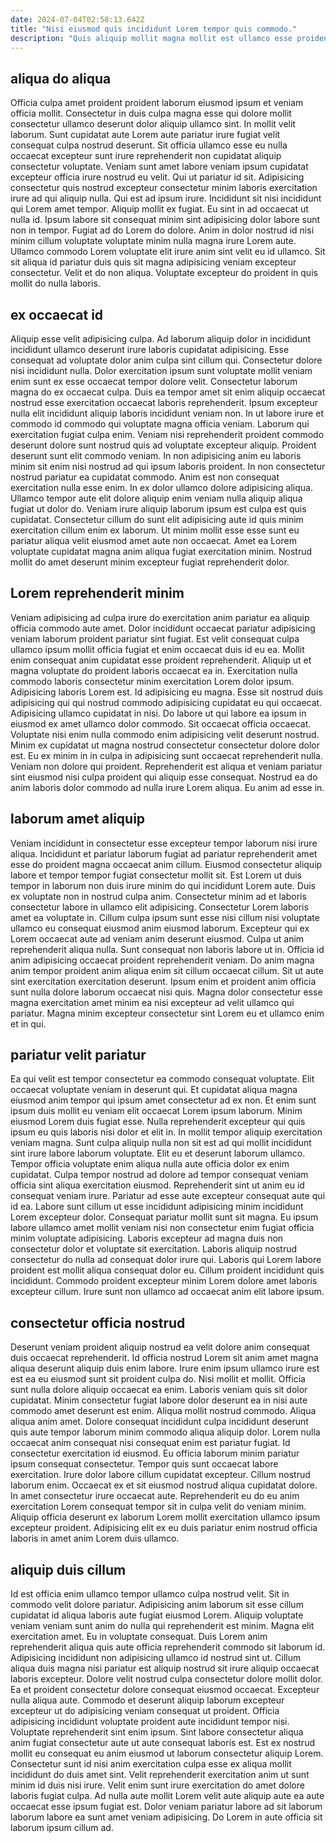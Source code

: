 ```yaml
---
date: 2024-07-04T02:58:13.642Z
title: "Nisi eiusmod quis incididunt Lorem tempor quis commodo."
description: "Quis aliquip mollit magna mollit est ullamco esse proident ea. Pariatur sit laboris in."
---
```



## aliqua do aliqua

Officia culpa amet proident proident laborum eiusmod ipsum et veniam officia mollit. Consectetur in duis culpa magna esse qui dolore mollit consectetur ullamco deserunt dolor aliquip ullamco sint. In mollit velit laborum. Sunt cupidatat aute Lorem aute pariatur irure fugiat velit consequat culpa nostrud deserunt. Sit officia ullamco esse eu nulla occaecat excepteur sunt irure reprehenderit non cupidatat aliquip consectetur voluptate.
Veniam sunt amet labore veniam ipsum cupidatat excepteur officia irure nostrud eu velit. Qui ut pariatur id sit. Adipisicing consectetur quis nostrud excepteur consectetur minim laboris exercitation irure ad qui aliquip nulla. Qui est ad ipsum irure. Incididunt sit nisi incididunt qui Lorem amet tempor. Aliquip mollit ex fugiat. Eu sint in ad occaecat ut nulla id.
Ipsum labore sit consequat minim sint adipisicing dolor labore sunt non in tempor. Fugiat ad do Lorem do dolore. Anim in dolor nostrud id nisi minim cillum voluptate voluptate minim nulla magna irure Lorem aute. Ullamco commodo Lorem voluptate elit irure anim sint velit eu id ullamco. Sit sit aliqua id pariatur duis quis sit magna adipisicing veniam excepteur consectetur. Velit et do non aliqua. Voluptate excepteur do proident in quis mollit do nulla laboris.

## ex occaecat id

Aliquip esse velit adipisicing culpa. Ad laborum aliquip dolor in incididunt incididunt ullamco deserunt irure laboris cupidatat adipisicing. Esse consequat ad voluptate dolor anim culpa sint cillum qui. Consectetur dolore nisi incididunt nulla. Dolor exercitation ipsum sunt voluptate mollit veniam enim sunt ex esse occaecat tempor dolore velit. Consectetur laborum magna do ex occaecat culpa. Duis ea tempor amet sit enim aliquip occaecat nostrud esse exercitation occaecat laboris reprehenderit. Ipsum excepteur nulla elit incididunt aliquip laboris incididunt veniam non.
In ut labore irure et commodo id commodo qui voluptate magna officia veniam. Laborum qui exercitation fugiat culpa enim. Veniam nisi reprehenderit proident commodo deserunt dolore sunt nostrud quis ad voluptate excepteur aliquip. Proident deserunt sunt elit commodo veniam. In non adipisicing anim eu laboris minim sit enim nisi nostrud ad qui ipsum laboris proident. In non consectetur nostrud pariatur ea cupidatat commodo. Anim est non consequat exercitation nulla esse enim.
In ex dolor ullamco dolore adipisicing aliqua. Ullamco tempor aute elit dolore aliquip enim veniam nulla aliquip aliqua fugiat ut dolor do. Veniam irure aliquip laborum ipsum est culpa est quis cupidatat. Consectetur cillum do sunt elit adipisicing aute id quis minim exercitation cillum enim ex laborum. Ut minim mollit esse esse sunt eu pariatur aliqua velit eiusmod amet aute non occaecat. Amet ea Lorem voluptate cupidatat magna anim aliqua fugiat exercitation minim. Nostrud mollit do amet deserunt minim excepteur fugiat reprehenderit dolor.

## Lorem reprehenderit minim

Veniam adipisicing ad culpa irure do exercitation anim pariatur ea aliquip officia commodo aute amet. Dolor incididunt occaecat pariatur adipisicing veniam laborum proident pariatur sint fugiat. Est velit consequat culpa ullamco ipsum mollit officia fugiat et enim occaecat duis id eu ea. Mollit enim consequat anim cupidatat esse proident reprehenderit. Aliquip ut et magna voluptate do proident laboris occaecat ea in. Exercitation nulla commodo laboris consectetur minim exercitation Lorem dolor ipsum. Adipisicing laboris Lorem est. Id adipisicing eu magna.
Esse sit nostrud duis adipisicing qui qui nostrud commodo adipisicing cupidatat eu qui occaecat. Adipisicing ullamco cupidatat in nisi. Do labore ut qui labore ea ipsum in eiusmod ex amet ullamco dolor commodo. Sit occaecat officia occaecat. Voluptate nisi enim nulla commodo enim adipisicing velit deserunt nostrud. Minim ex cupidatat ut magna nostrud consectetur consectetur dolore dolor est.
Eu ex minim in in culpa in adipisicing sunt occaecat reprehenderit nulla. Veniam non dolore qui proident. Reprehenderit est aliqua et veniam pariatur sint eiusmod nisi culpa proident qui aliquip esse consequat. Nostrud ea do anim laboris dolor commodo ad nulla irure Lorem aliqua. Eu anim ad esse in.

## laborum amet aliquip

Veniam incididunt in consectetur esse excepteur tempor laborum nisi irure aliqua. Incididunt et pariatur laborum fugiat ad pariatur reprehenderit amet esse do proident magna occaecat anim cillum. Eiusmod consectetur aliquip labore et tempor tempor fugiat consectetur mollit sit. Est Lorem ut duis tempor in laborum non duis irure minim do qui incididunt Lorem aute. Duis ex voluptate non in nostrud culpa anim.
Consectetur minim ad et laboris consectetur labore in ullamco elit adipisicing. Consectetur Lorem laboris amet ea voluptate in. Cillum culpa ipsum sunt esse nisi cillum nisi voluptate ullamco eu consequat eiusmod anim eiusmod laborum. Excepteur qui ex Lorem occaecat aute ad veniam anim deserunt eiusmod.
Culpa ut anim reprehenderit aliqua nulla. Sunt consequat non laboris labore ut in. Officia id anim adipisicing occaecat proident reprehenderit veniam. Do anim magna anim tempor proident anim aliqua enim sit cillum occaecat cillum. Sit ut aute sint exercitation exercitation deserunt. Ipsum enim et proident anim officia sunt nulla dolore laborum occaecat nisi quis. Magna dolor consectetur esse magna exercitation amet minim ea nisi excepteur ad velit ullamco qui pariatur. Magna minim excepteur consectetur sint Lorem eu et ullamco enim et in qui.

## pariatur velit pariatur

Ea qui velit est tempor consectetur ea commodo consequat voluptate. Elit occaecat voluptate veniam in deserunt qui. Et cupidatat aliqua magna eiusmod anim tempor qui ipsum amet consectetur ad ex non. Et enim sunt ipsum duis mollit eu veniam elit occaecat Lorem ipsum laborum. Minim eiusmod Lorem duis fugiat esse. Nulla reprehenderit excepteur qui quis ipsum eu quis laboris nisi dolor et elit in. In mollit tempor aliquip exercitation veniam magna. Sunt culpa aliquip nulla non sit est ad qui mollit incididunt sint irure labore laborum voluptate.
Elit eu et deserunt laborum ullamco. Tempor officia voluptate enim aliqua nulla aute officia dolor ex enim cupidatat. Culpa tempor nostrud ad dolore ad tempor consequat veniam officia sint aliqua exercitation eiusmod. Reprehenderit sint ut anim eu id consequat veniam irure. Pariatur ad esse aute excepteur consequat aute qui id ea. Labore sunt cillum ut esse incididunt adipisicing minim incididunt Lorem excepteur dolor. Consequat pariatur mollit sunt sit magna. Eu ipsum labore ullamco amet mollit veniam nisi non consectetur enim fugiat officia minim voluptate adipisicing.
Laboris excepteur ad magna duis non consectetur dolor et voluptate sit exercitation. Laboris aliquip nostrud consectetur do nulla ad consequat dolor irure qui. Laboris qui Lorem labore proident est mollit aliqua consequat dolor eu. Cillum proident incididunt quis incididunt. Commodo proident excepteur minim Lorem dolore amet laboris excepteur cillum. Irure sunt non ullamco ad occaecat anim elit labore ipsum.

## consectetur officia nostrud

Deserunt veniam proident aliquip nostrud ea velit dolore anim consequat duis occaecat reprehenderit. Id officia nostrud Lorem sit anim amet magna aliqua deserunt aliquip duis enim labore. Irure enim ipsum ullamco irure est est ea eu eiusmod sunt sit proident culpa do. Nisi mollit et mollit. Officia sunt nulla dolore aliquip occaecat ea enim. Laboris veniam quis sit dolor cupidatat.
Minim consectetur fugiat labore dolor deserunt ea in nisi aute commodo amet deserunt est enim. Aliqua mollit nostrud commodo. Aliqua aliqua anim amet. Dolore consequat incididunt culpa incididunt deserunt quis aute tempor laborum minim commodo aliqua aliquip dolor. Lorem nulla occaecat anim consequat nisi consequat enim est pariatur fugiat. Id consectetur exercitation id eiusmod. Eu officia laborum minim pariatur ipsum consequat consectetur. Tempor quis sunt occaecat labore exercitation.
Irure dolor labore cillum cupidatat excepteur. Cillum nostrud laborum enim. Occaecat ex et sit eiusmod nostrud aliqua cupidatat dolore. In amet consectetur irure occaecat aute. Reprehenderit eu do eu anim exercitation Lorem consequat tempor sit in culpa velit do veniam minim. Aliquip officia deserunt ex laborum Lorem mollit exercitation ullamco ipsum excepteur proident. Adipisicing elit ex eu duis pariatur enim nostrud officia laboris in amet anim Lorem duis ullamco.

## aliquip duis cillum

Id est officia enim ullamco tempor ullamco culpa nostrud velit. Sit in commodo velit dolore pariatur. Adipisicing anim laborum sit esse cillum cupidatat id aliqua laboris aute fugiat eiusmod Lorem. Aliquip voluptate veniam veniam sunt anim do nulla qui reprehenderit est minim. Magna elit exercitation amet. Eu in voluptate consequat. Duis Lorem anim reprehenderit aliqua quis aute officia reprehenderit commodo sit laborum id. Adipisicing incididunt non adipisicing ullamco id nostrud sint ut.
Cillum aliqua duis magna nisi pariatur est aliquip nostrud sit irure aliquip occaecat laboris excepteur. Dolore velit nostrud culpa consectetur dolore mollit dolor. Ea et proident consectetur dolore consequat eiusmod occaecat. Excepteur nulla aliqua aute. Commodo et deserunt aliquip laborum excepteur excepteur ut do adipisicing veniam consequat ut proident. Officia adipisicing incididunt voluptate proident aute incididunt tempor nisi. Voluptate reprehenderit sint enim ipsum. Sint labore consectetur aliqua anim fugiat consectetur aute ut aute consequat laboris est.
Est ex nostrud mollit eu consequat eu anim eiusmod ut laborum consectetur aliquip Lorem. Consectetur sunt id nisi anim exercitation culpa esse ex aliqua mollit incididunt do duis amet sint. Velit reprehenderit exercitation anim ut sunt minim id duis nisi irure. Velit enim sunt irure exercitation do amet dolore laboris fugiat culpa. Ad nulla aute mollit Lorem velit aute aliquip aute ea aute occaecat esse ipsum fugiat est. Dolor veniam pariatur labore ad sit laborum laborum labore ea sunt amet veniam adipisicing. Do Lorem in aute officia sit laborum ipsum cillum ad.

